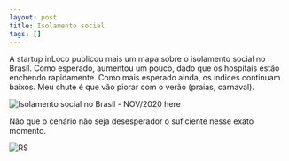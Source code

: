 ```yaml
---
layout: post
title: Isolamento social
tags: []
---
```


A startup inLoco publicou mais um mapa sobre o isolamento social no Brasil.
Como esperado, aumentou um pouco, dado que os hospitais estão enchendo rapidamente.
Como mais esperado ainda, os índices continuam baixos. Meu chute é que vão piorar com o verão (praias, carnaval).

![Isolamento social no Brasil - NOV/2020 here](https://i.imgur.com/8h7n8XT.jpg)

Não que o cenário não seja desesperador o suficiente nesse exato momento.

![RS](https://scontent.fpoa1-1.fna.fbcdn.net/v/t1.0-9/128429699_10157977696345945_4748964639240450862_n.jpg?_nc_cat=107&ccb=2&_nc_sid=730e14&_nc_eui2=AeGHo-iWuNhlbNhQ_R4qwOvkwz7S4_dbgknDPtLj91uCSS9RzhtsdHG6blymufSkqNw&_nc_ohc=NevRiC_806EAX-5azaU&_nc_ht=scontent.fpoa1-1.fna&oh=432f46f881a043999375028354159886&oe=5FE980C4)
